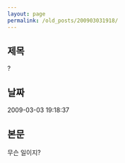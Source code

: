 ```yaml
---
layout: page
permalink: /old_posts/200903031918/
---
```


## 제목
?

## 날짜
2009-03-03 19:18:37

## 본문
무슨 일이지?